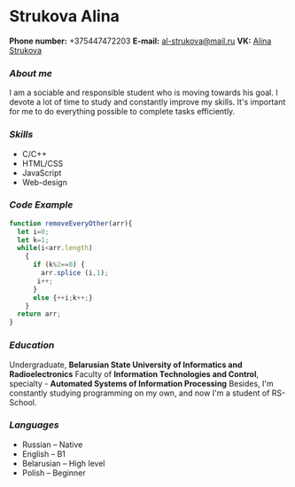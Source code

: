 # **Strukova Alina** 
**Phone number:** +375447472203
**E-mail:** al-strukova@mail.ru
**VK:** [Alina Strukova](https://vk.com/al_strukova)

### _About me_
I am a sociable and responsible student who is moving towards his goal. I devote a lot of time to study and constantly improve my skills.
It's important for me to do everything possible to complete tasks efficiently.

### _Skills_
- C/C++
- HTML/CSS
- JavaScript
- Web-design

### _Code Example_
```javascript
function removeEveryOther(arr){
  let i=0;
  let k=1;
  while(i<arr.length)
    {
      if (k%2==0) {
        arr.splice (i,1);
       i++;
      }
      else {++i;k++;}
    }
  return arr;
}
```
### _Education_
Undergraduate, **Belarusian State University of Informatics and Radioelectronics**
Faculty of **Information Technologies and Control**, specialty - **Automated Systems of Information Processing**
Besides, I'm constantly studying programming on my own, and now I'm a student of RS-School.
### _Languages_
- Russian – Native
- English – B1
- Belarusian – High level
- Polish – Beginner